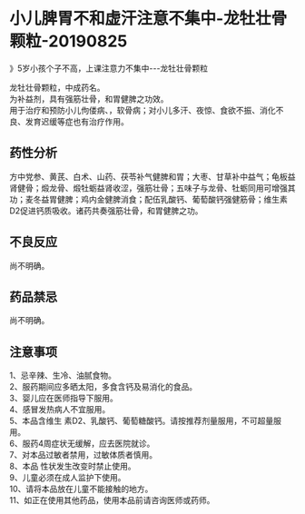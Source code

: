 # 小儿脾胃不和虚汗注意不集中-龙牡壮骨颗粒-20190825


》5岁小孩个子不高，上课注意力不集中---龙牡壮骨颗粒

龙牡壮骨颗粒，中成药名。<br />为补益剂，具有强筋壮骨，和胃健脾之功效。<br />用于治疗和预防小儿佝偻病、，软骨病；对小儿多汗、夜惊、食欲不振、消化不良、发育迟缓等症也有治疗作用。

<a name="fjrep"></a>
## 药性分析 
方中党参、黄芪、白术、山药、茯苓补气健脾和胃；大枣、甘草补中益气；龟板益肾健骨；煅龙骨、煅牡蛎益肾收涩，强筋壮骨；五味子与龙骨、牡蛎同用可增强其功；麦冬益胃健脾；鸡内金健脾消食；配伍乳酸钙、葡萄酸钙强健筋骨；维生素D2促进钙质吸收。诸药共奏强筋壮骨，和胃健脾之功。<br />[]()[]()[]()
<a name="mn4xX"></a>
## 不良反应 
尚不明确。<br />[]()[]()[]()
<a name="AIe9a"></a>
## 药品禁忌
尚不明确。<br />[]()[]()[]()
<a name="lxjmd"></a>
## 注意事项
1、忌辛辣、生冷、油腻食物。<br />2、服药期间应多晒太阳，多食含钙及易消化的食品。<br />3、婴儿应在医师指导下服用。<br />4、感冒发热病人不宜服用。<br />5、本品含维生 素D2、乳酸钙、葡萄糖酸钙。请按推荐剂量服用，不可超量服用。<br />6、服药4周症状无缓解，应去医院就诊。<br />7、对本品过敏者禁用，过敏体质者慎用。<br />8、本品 性状发生改变时禁止使用。<br />9、儿童必须在成人监护下使用。<br />10、请将本品放在儿童不能接触的地方。<br />11、如正在使用其他药品，使用本品前请咨询医师或药师。
